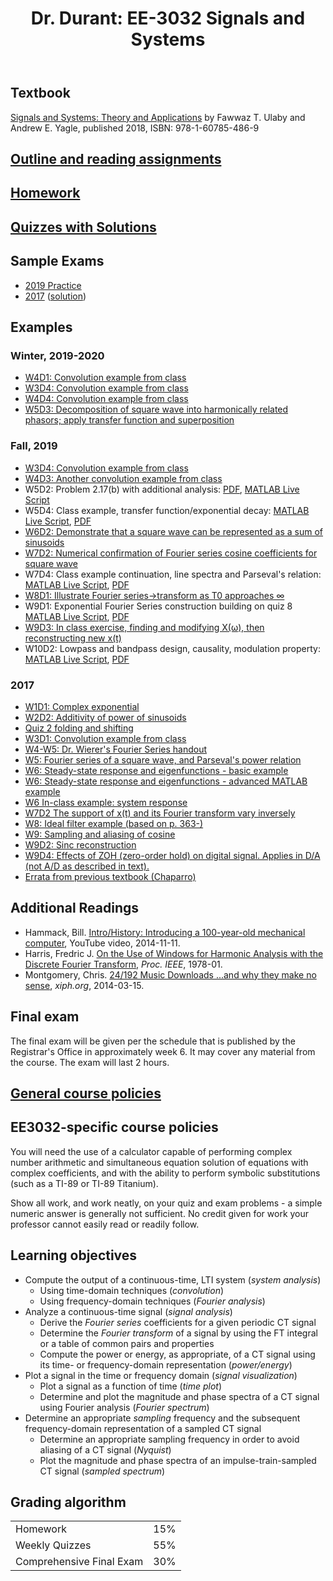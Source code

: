 ﻿---
title: "Dr. Durant: EE-3032 Signals and Systems"
---

## Textbook

[Signals and Systems: Theory and Applications](http://ss2.eecs.umich.edu/) by Fawwaz T. Ulaby and Andrew E. Yagle, published 2018, ISBN: 978-1-60785-486-9

## [Outline and reading assignments](dailySchedule.pdf)

## [Homework](hw/)

## [Quizzes with Solutions](quiz/)

## Sample Exams
* [2019 Practice](finalPractice-f19.pdf)
* [2017](final-f17.pdf) ([solution](final-f17-sol.pdf))

## Examples
### Winter, 2019-2020
* [W4D1: Convolution example from class](w4d1_w1920.txt)
* [W3D4: Convolution example from class](w3d4_w1920.txt)
* [W4D4: Convolution example from class](w4d4_w1920.txt)
* [W5D3: Decomposition of square wave into harmonically related phasors; apply transfer function and superposition](w5d3_w1920.txt)

### Fall, 2019
* [W3D4: Convolution example from class](w3d4-f19.txt)
* [W4D3: Another convolution example from class](w4d3-f19.txt)
* W5D2: Problem 2.17(b) with additional analysis: [PDF](w5d2-f19.pdf), [MATLAB Live Script](w5d2-f19.mlx)
* W5D4: Class example, transfer function/exponential decay: [MATLAB Live Script](w5d4-f19.mlx), [PDF](w5d4-f19.pdf)
* [W6D2: Demonstrate that a square wave can be represented as a sum of sinusoids](w6d2-f19.txt)
* [W7D2: Numerical confirmation of Fourier series cosine coefficients for square wave](w7d2-f19.txt)
* W7D4: Class example continuation, line spectra and Parseval's relation: [MATLAB Live Script](w7d4-f19.mlx), [PDF](w7d4-f19.pdf)
* [W8D1: Illustrate Fourier series&rarr;transform as T0 approaches &infin;](w8d1-f19.txt)
* W9D1: Exponential Fourier Series construction building on quiz 8 [MATLAB Live Script](w9d1-f19.mlx), [PDF](w9d1-f19.pdf)
* [W9D3: In class exercise, finding and modifying X(&omega;), then reconstructing new x(t)](w9d3-f19.txt)
* W10D2: Lowpass and bandpass design, causality, modulation property: [MATLAB Live Script](w10d2-f19.mlx), [PDF](w10d2-f19.pdf)

### 2017
* <a href="w1d1-f17.txt">W1D1: Complex exponential</a>
* <a href="w2d2-f17.txt">W2D2: Additivity of power of sinusoids</a>
* <a href="q2-f17.txt">Quiz 2 folding and shifting</a>
* <a href="w3d1-f17.txt">W3D1: Convolution example from class</a>
* <a href="fourierSeries.pdf">W4-W5: Dr. Wierer's Fourier Series handout</a>
* <a href="w5-f17.txt">W5: Fourier series of a square wave, and Parseval's power relation</a>
* <a href="w6-f17.txt">W6: Steady-state response and eigenfunctions - basic example</a>
* <a href="w6v2-f17.txt">W6: Steady-state response and eigenfunctions - advanced MATLAB example</a>
* <a href="w6ex-f17.txt">W6 In-class example: system response</a>
* <a href="w7d2-f17.txt">W7D2 The support of x(t) and its Fourier transform vary inversely</a>
* <a href="w8-f17.txt">W8: Ideal filter example (based on p. 363-)</a>
* <a href="w9cosAlias-f17.txt">W9: Sampling and aliasing of cosine</a>
* <a href="w9d2-f17.txt">W9D2: Sinc reconstruction</a>
* <a href="w9d4-f17.txt">W9D4: Effects of ZOH (zero-order hold) on digital signal. Applies in D/A (not A/D as described in text).</a>
* <a href="errata-chaparro.html">Errata from previous textbook (Chaparro)</a>

## Additional Readings
* Hammack, Bill. [Intro/History: Introducing a 100-year-old mechanical computer](https://www.youtube.com/watch?v=NAsM30MAHLg), YouTube video, 2014-11-11.
* Harris, Fredric J. [On the Use of Windows for Harmonic Analysis with the Discrete Fourier Transform](http://ieeexplore.ieee.org/xpl/articleDetails.jsp?arnumber=1455106), *Proc. IEEE*, 1978-01.
* Montgomery, Chris. [24/192 Music Downloads ...and why they make no sense](https://people.xiph.org/~xiphmont/demo/neil-young.html), *xiph.org*, 2014-03-15.

## Final exam

The final exam will be given per the schedule that is published by the Registrar's Office in approximately week 6.
It may cover any material from the course.
The exam will last 2 hours.

## [General course policies](../policies.html)

## EE3032-specific course policies

You will need the use of a calculator capable of performing complex number arithmetic and simultaneous equation solution
of equations with complex coefficients, and with the ability to perform symbolic substitutions (such as a TI-89 or TI-89 Titanium).

Show all work, and work neatly, on your quiz and exam problems - a simple numeric answer is generally not sufficient.
No credit given for work your professor cannot easily read or readily follow.

## Learning objectives

* Compute the output of a continuous-time, LTI system (*system analysis*)
  * Using time-domain techniques (*convolution*)
  * Using frequency-domain techniques (*Fourier analysis*)
* Analyze a continuous-time signal (*signal analysis*)
  * Derive the *Fourier series* coefficients for a given periodic CT signal
  * Determine the *Fourier transform* of a signal by using the FT integral or a table of common pairs and properties
  * Compute the power or energy, as appropriate, of a CT signal using its time- or frequency-domain representation (*power/energy*)
* Plot a signal in the time or frequency domain (*signal visualization*)
  * Plot a signal as a function of time (*time plot*)
  * Determine and plot the magnitude and phase spectra of a CT signal using Fourier analysis (*Fourier spectrum*)
* Determine an appropriate *sampling* frequency and the subsequent frequency-domain representation of a sampled CT signal
  * Determine an appropriate sampling frequency in order to avoid aliasing of a CT signal (*Nyquist*)
  * Plot the magnitude and phase spectra of an impulse-train-sampled CT signal (*sampled spectrum*)

## Grading algorithm

<table>
<tr><td>Homework</td>			<td align="right">15%</td></tr>
<tr><td>Weekly Quizzes</td>		<td align="right">55%</td></tr>
<tr><td>Comprehensive Final Exam</td>	<td align="right">30%</td></tr>
</table>
